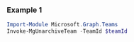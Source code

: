 ### Example 1
``` powershell
Import-Module Microsoft.Graph.Teams
Invoke-MgUnarchiveTeam -TeamId $teamId
```
